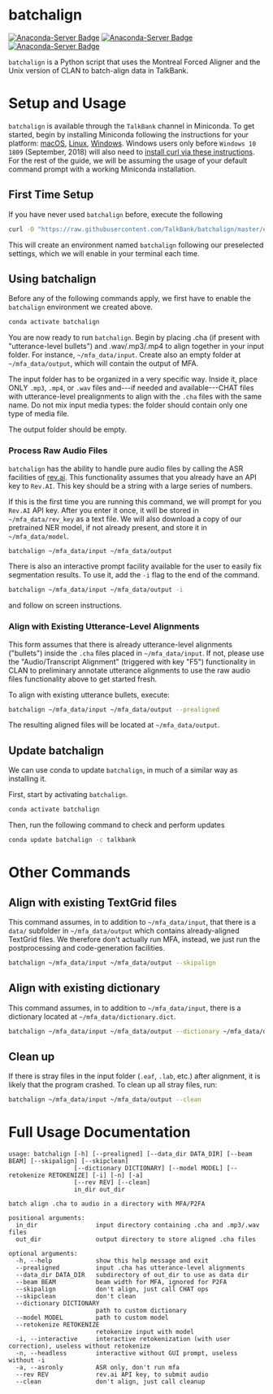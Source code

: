 # batchalign

[![Anaconda-Server Badge](https://anaconda.org/talkbank/batchalign/badges/version.svg)](https://anaconda.org/talkbank/batchalign) [![Anaconda-Server Badge](https://anaconda.org/talkbank/batchalign/badges/latest_release_date.svg)](https://anaconda.org/talkbank/batchalign) [![Anaconda-Server Badge](https://anaconda.org/talkbank/batchalign/badges/platforms.svg)](https://anaconda.org/talkbank/batchalign)

`batchalign` is a Python script that uses the Montreal Forced Aligner and the Unix version of CLAN to batch-align data in TalkBank.

# Setup and Usage 

`batchalign` is available through the `TalkBank` channel in Miniconda. To get started, begin by installing Miniconda following the instructions for your platform: [macOS](https://conda.io/projects/conda/en/latest/user-guide/install/macos.html), [Linux](https://conda.io/projects/conda/en/latest/user-guide/install/linux.html), [Windows](https://conda.io/projects/conda/en/latest/user-guide/install/windows.html). Windows users only before `Windows 10 1809` (September, 2018) will also need to [install curl via these instructions](https://developer.zendesk.com/documentation/developer-tools/getting-started/installing-and-using-curl/#installing-curl). For the rest of the guide, we will be assuming the usage of your default command prompt with a working Miniconda installation.

## First Time Setup
If you have never used `batchalign` before, execute the following

```bash
curl -O "https://raw.githubusercontent.com/TalkBank/batchalign/master/environment.yml" & conda env create -f environment.yml
```

This will create an environment named `batchalign` following our preselected settings, which we will enable in your terminal each time.

## Using batchalign
Before any of the following commands apply, we first have to enable the `batchalign` environment we created above.

```bash
conda activate batchalign
```

You are now ready to run `batchalign`. Begin by placing .cha (if present with "utterance-level bullets") and .wav/.mp3/.mp4 to align together in your input folder. For instance, `~/mfa_data/input`. Create also an empty folder at `~/mfa_data/output`, which will contain the output of MFA.

The input folder has to be organized in a very specific way. Inside it, place ONLY `.mp3`, `.mp4`, or `.wav` files and---if needed and available---CHAT files with utterance-level prealignments to align with the `.cha` files with the same name. Do not mix input media types: the folder should contain only one type of media file.

The output folder should be empty.

### Process Raw Audio Files
`batchalign` has the ability to handle pure audio files by calling the ASR facilities of [rev.ai](https://www.rev.ai/). This functionality assumes that you already have an API key to `Rev.AI`. This key should be a string with a large series of numbers.

If this is the first time you are running this command, we will prompt for you `Rev.AI` API key. After you enter it once, it will be stored in `~/mfa_data/rev_key` as a text file. We will also download a copy of our pretrained NER model, if not already present, and store it in `~/mfa_data/model`.

```bash
batchalign ~/mfa_data/input ~/mfa_data/output 
```

There is also an interactive prompt facility available for the user to easily fix segmentation results. To use it, add the `-i` flag to the end of the command.

```bash
batchalign ~/mfa_data/input ~/mfa_data/output -i
```

and follow on screen instructions.

### Align with Existing Utterance-Level Alignments
This form assumes that there is already utterance-level alignments ("bullets") inside the `.cha` files placed in `~/mfa_data/input`. If not, please use the "Audio/Transcript Alignment" (triggered with key "F5") functionality in CLAN to preliminary annotate utterance alignments to use the raw audio files functionality above to get started fresh.

To align with existing utterance bullets, execute:

```bash
batchalign ~/mfa_data/input ~/mfa_data/output --prealigned
```

The resulting aligned files will be located at `~/mfa_data/output`.

## Update batchalign
We can use conda to update `batchalign`, in much of a similar way as installing it.

First, start by activating `batchalign`.

```bash
conda activate batchalign
```

Then, run the following command to check and perform updates


```bash
conda update batchalign -c talkbank
```

# Other Commands

## Align with existing TextGrid files

This command assumes, in to addition to `~/mfa_data/input`, that there is a `data/` subfolder in `~/mfa_data/output` which contains already-aligned TextGrid files. We therefore don't actually run MFA, instead, we just run the postprocessing and code-generation facilities.

```bash
batchalign ~/mfa_data/input ~/mfa_data/output --skipalign
```

## Align with existing dictionary

This command assumes, in to addition to `~/mfa_data/input`, there is a dictionary located at `~/mfa_data/dictionary.dict`.

```bash
batchalign ~/mfa_data/input ~/mfa_data/output --dictionary ~/mfa_data/dictionary.dict
```

## Clean up
If there is stray files in the input folder (`.eaf`, `.lab`, etc.) after alignment, it is likely that the program crashed. To clean up all stray files, run:

```bash
batchalign ~/mfa_data/input ~/mfa_data/output --clean
```

# Full Usage Documentation 

```
usage: batchalign [-h] [--prealigned] [--data_dir DATA_DIR] [--beam BEAM] [--skipalign] [--skipclean]
                  [--dictionary DICTIONARY] [--model MODEL] [--retokenize RETOKENIZE] [-i] [-n] [-a]
                  [--rev REV] [--clean]
                  in_dir out_dir

batch align .cha to audio in a directory with MFA/P2FA

positional arguments:
  in_dir                input directory containing .cha and .mp3/.wav files
  out_dir               output directory to store aligned .cha files

optional arguments:
  -h, --help            show this help message and exit
  --prealigned          input .cha has utterance-level alignments
  --data_dir DATA_DIR   subdirectory of out_dir to use as data dir
  --beam BEAM           beam width for MFA, ignored for P2FA
  --skipalign           don't align, just call CHAT ops
  --skipclean           don't clean
  --dictionary DICTIONARY
                        path to custom dictionary
  --model MODEL         path to custom model
  --retokenize RETOKENIZE
                        retokenize input with model
  -i, --interactive     interactive retokenization (with user correction), useless without retokenize
  -n, --headless        interactive without GUI prompt, useless without -i
  -a, --asronly         ASR only, don't run mfa
  --rev REV             rev.ai API key, to submit audio
  --clean               don't align, just call cleanup
```

